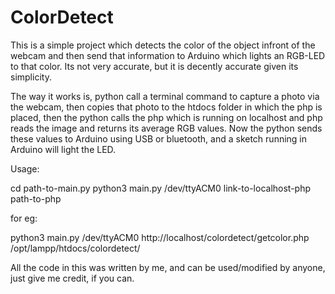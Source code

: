 # ColorDetect

This is a simple project which detects the color of the object infront of the webcam and then send that information to Arduino which lights an RGB-LED to that color. Its not very accurate, but it is decently accurate given its simplicity. 

The way it works is, python call a terminal command to capture a photo via the webcam, then copies that photo to the htdocs folder in which the php is placed, then the python calls the php which is running on localhost and php reads the image and returns its average RGB values. Now the python sends these values to Arduino using USB or bluetooth, and a sketch running in Arduino will light the LED.

Usage: 

cd path-to-main.py
python3 main.py /dev/ttyACM0 link-to-localhost-php path-to-php

for eg:

python3 main.py /dev/ttyACM0 http://localhost/colordetect/getcolor.php /opt/lampp/htdocs/colordetect/

All the code in this was written by me, and can be used/modified by anyone, just give me credit, if you can.

